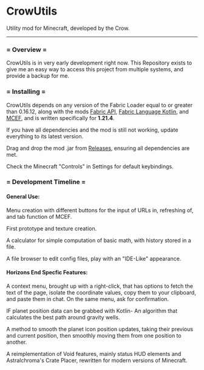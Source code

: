 # CrowUtils
Utility mod for Minecraft, developed by the Crow.

---

### = Overview =

CrowUtils is in very early development right now.
This Repository exists to give me an easy way to access this project from multiple systems,
and provide a backup for me.

### = Installing =

CrowUtils depends on any version of the Fabric Loader equal to or greater than 0.16.12,
along with the mods [Fabric API](https://modrinth.com/mod/fabric-api/), [Fabric Language Kotlin](https://modrinth.com/mod/fabric-language-kotlin), and
[MCEF](https://modrinth.com/mod/mcef/), and is written specifically for **1.21.4**.

If you have all dependencies and the mod is still not working, update everything to its latest version.

Drag and drop the mod .jar from [Releases](https://github.com/diena1dev/CrowUtils/releases),
ensuring all dependencies are met.

Check the Minecraft "Controls" in Settings for default keybindings.

### = Development Timeline =

#### General Use:

Menu creation with different buttons for the input of URLs in, refreshing of, and tab function of MCEF.

First prototype and texture creation.

A calculator for simple computation of basic math, with history stored in a file.

A file browser to edit config files, play with an "IDE-Like" appearance.

#### Horizons End Specfic Features:

A context menu, brought up with a right-click, that has options to fetch the text of the page,
isolate the coordinate values, copy them to your clipboard, and paste them in chat. On the same menu, ask for confirmation.

IF planet position data can be grabbed with Kotlin- An algorithm that calculates
the best path around gravity wells.

A method to smooth the planet icon position updates, taking their previous and current position,
then smoothly moving them from one position to another.

A reimplementation of Void features, mainly status HUD elements and Astralchroma's Crate Placer,
rewritten for modern versions of Minecraft.